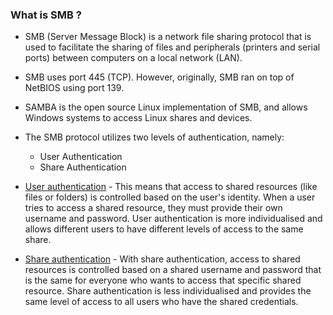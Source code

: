 ### What is SMB ?

- SMB (Server Message Block) is a network file sharing protocol that is used to facilitate the sharing of files and peripherals (printers and serial ports) between computers on a local network (LAN).

- SMB uses port 445 (TCP). However, originally, SMB ran on top of NetBIOS using port 139.

- SAMBA is the open source Linux implementation of SMB, and allows Windows systems to access Linux shares and devices.

- The SMB protocol utilizes two levels of authentication, namely:
	+ User Authentication
	+ Share Authentication

- <u>User authentication</u> - This means that access to shared resources (like files or folders) is controlled based on the user's identity. When a user tries to access a shared resource, they must provide their own username and password. User authentication is more individualised and allows different users to have different levels of access to the same share.

- <u>Share authentication</u> - With share authentication, access to shared resources is controlled based on a shared username and password that is the same for everyone who wants to access that specific shared resource. Share authentication is less individualised and provides the same level of access to all users who have the shared credentials.

